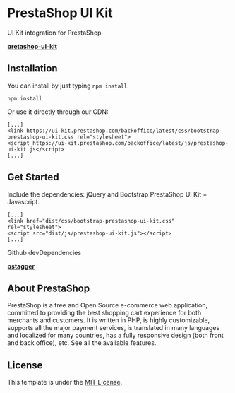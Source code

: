 PrestaShop UI Kit
=================

UI Kit integration for PrestaShop

**[pretashop-ui-kit](http://build.prestashop.com/prestashop-ui-kit/)**

Installation
------------
You can install by just typing `npm install`.

```
npm install
```

Or use it directly through our CDN:
```
[...]
<link https://ui-kit.prestashop.com/backoffice/latest/css/bootstrap-prestashop-ui-kit.css rel="stylesheet">
<script https://ui-kit.prestashop.com/backoffice/latest/js/prestashop-ui-kit.js</script>
[...]
```

Get Started
-----------

Include the dependencies: jQuery and Bootstrap PrestaShop UI Kit + Javascript.

```
[...]
<link href="dist/css/bootstrap-prestashop-ui-kit.css" rel="stylesheet">
<script src="dist/js/prestashop-ui-kit.js"></script>
[...]
```

Github devDependencies

**[pstagger](https://github.com/PrestaShop/pstagger)**

About PrestaShop
-------

PrestaShop is a free and Open Source e-commerce web application, committed to providing the best shopping cart experience for both merchants and customers. It is written in PHP, is highly customizable, supports all the major payment services, is translated in many languages and localized for many countries, has a fully responsive design (both front and back office), etc. See all the available features.

License
-------
This template is under the [MIT License]().
